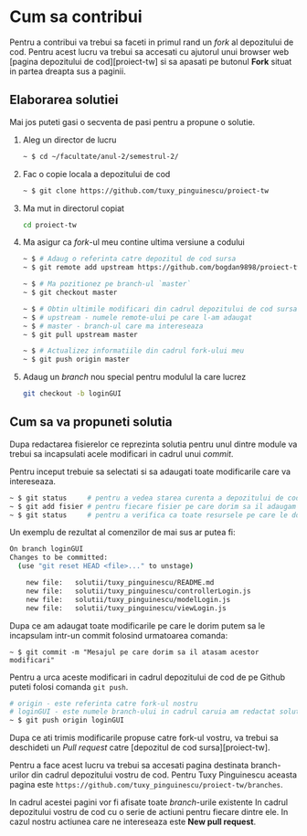 # Cum sa contribui

Pentru a contribui va trebui sa faceti in primul rand un *fork* al depozitului de cod.
Pentru acest lucru va trebui sa accesati cu ajutorul unui browser web [pagina depozitului de cod][proiect-tw] si sa apasati pe butonul **Fork** situat in partea dreapta sus a paginii.

## Elaborarea solutiei

Mai jos puteti gasi o secventa de pasi pentru a propune o solutie.

1. Aleg un director de lucru

    ```bash
    ~ $ cd ~/facultate/anul-2/semestrul-2/
    ```

2.  Fac o copie locala a depozitului de cod

    ```bash
    ~ $ git clone https://github.com/tuxy_pinguinescu/proiect-tw
    ```

3. Ma mut in directorul copiat

    ```bash
    cd proiect-tw
    ```

4. Ma asigur ca *fork*-ul meu contine ultima versiune a codului

    ```bash
    ~ $ # Adaug o referinta catre depozitul de cod sursa
    ~ $ git remote add upstream https://github.com/bogdan9898/proiect-tw

    ~ $ # Ma pozitionez pe branch-ul `master`
    ~ $ git checkout master

    ~ $ # Obtin ultimile modificari din cadrul depozitului de cod sursa
    ~ $ # upstream - numele remote-ului pe care l-am adaugat
    ~ $ # master - branch-ul care ma intereseaza
    ~ $ git pull upstream master

    ~ $ # Actualizez informatiile din cadrul fork-ului meu
    ~ $ git push origin master
    ```

5. Adaug un *branch* nou special pentru modulul la care lucrez

    ```bash
    git checkout -b loginGUI
    ```

## Cum sa va propuneti solutia

Dupa redactarea fisierelor ce reprezinta solutia pentru unul dintre module va trebui sa incapsulati acele modificari in cadrul unui *commit*.

Pentru inceput trebuie sa selectati si sa adaugati toate modificarile care va intereseaza.

```bash
~ $ git status     # pentru a vedea starea curenta a depozitului de cod
~ $ git add fisier # pentru fiecare fisier pe care dorim sa il adaugam
~ $ git status     # pentru a verifica ca toate resursele pe care le dorim sunt prezente
```

Un exemplu de rezultat al comenzilor de mai sus ar putea fi:

```bash
On branch loginGUI
Changes to be committed:
  (use "git reset HEAD <file>..." to unstage)

    new file:   solutii/tuxy_pinguinescu/README.md
    new file:   solutii/tuxy_pinguinescu/controllerLogin.js
    new file:   solutii/tuxy_pinguinescu/modelLogin.js
    new file:   solutii/tuxy_pinguinescu/viewLogin.js

```

Dupa ce am adaugat toate modificarile pe care le dorim putem sa le incapsulam intr-un commit folosind urmatoarea comanda:

```
~ $ git commit -m "Mesajul pe care dorim sa il atasam acestor modificari"
```

Pentru a urca aceste modificari in cadrul depozitului de cod de pe Github puteti folosi comanda `git push`.

```bash
# origin - este referinta catre fork-ul nostru
# loginGUI - este numele branch-ului in cadrul caruia am redactat solutia
~ $ git push origin loginGUI
```

Dupa ce ati trimis modificarile propuse catre fork-ul vostru, va trebui sa deschideti un *Pull request* catre [depozitul de cod sursa][proiect-tw].

Pentru a face acest lucru va trebui sa accesati pagina destinata branch-urilor din cadrul depozitului vostru de cod.
Pentru Tuxy Pinguinescu aceasta pagina este `https://github.com/tuxy_pinguinescu/proiect-tw/branches`.

In cadrul acestei pagini vor fi afisate toate *branch*-urile existente In cadrul depozitului vostru de cod cu o serie de actiuni pentru fiecare dintre ele. In cazul nostru actiunea care ne intereseaza este **New pull request**.
